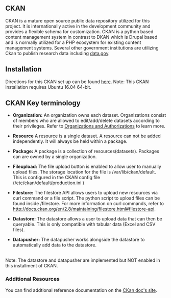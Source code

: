 ## CKAN
CKAN is a mature open source  public data repository utilized for this project. It is internationally active in the development community and provides a flexible schema for customization.  CKAN is a python based content management system in contrast to DKAN which is Drupal based and is normally utilized for a PHP ecosystem for existing content management systems. Several other government institutions are utilizing Ckan to publish research data including [data.gov](https://data.gov).

## Installation

Directions for this CKAN set up can be found [here](https://github.com/whitneylarose/ckan/blob/master/doc/maintaining/installing/install-from-package.rst).
Note: This CKAN installation requires Ubuntu 16.04 64-bit. 

## CKAN Key terminology

* **Organization:** An organization owns each dataset. Organizations consist of members who are allowed to edit/add/delete datasets according to their privileges. Refer to [Organizations and Authorizations](http://docs.ckan.org/en/2.8/maintaining/authorization.html) to learn more.

* **Resource** A resource is a single dataset. A resource can not be added independently. It will always be held within a package.

* **Package:** A package is a collection of resources(datasets). Packages can are owned by a single organization.

* **Fileupload:** The file upload button is enabled to allow user to manually upload files. The storage location for the file is /var/lib/ckan/default. This is configured in the CKAN config file (/etc/ckan/default/production.ini )

* **Filestore:** The filestore API allows users to upload new resources via curl command or a file script. The python script to upload files can be found inside /filestore. For more information on curl commands, refer to http://docs.ckan.org/en/2.8/maintaining/filestore.html#filestore-api.

* **Datastore:** The datastore allows a user to upload data that can then be queryable. This is only compatible with tabular data (Excel and CSV files).

* **Datapusher:** The datapusher works alongside the datastore to automatically add data to the datastore.

<br>
Note: The datastore and datapusher are implemented but NOT enabled in this installment of CKAN.

### Additional Resources

You can find addtional reference documentation on the [CKan doc's site](http://docs.ckan.org/en/2.8/).
